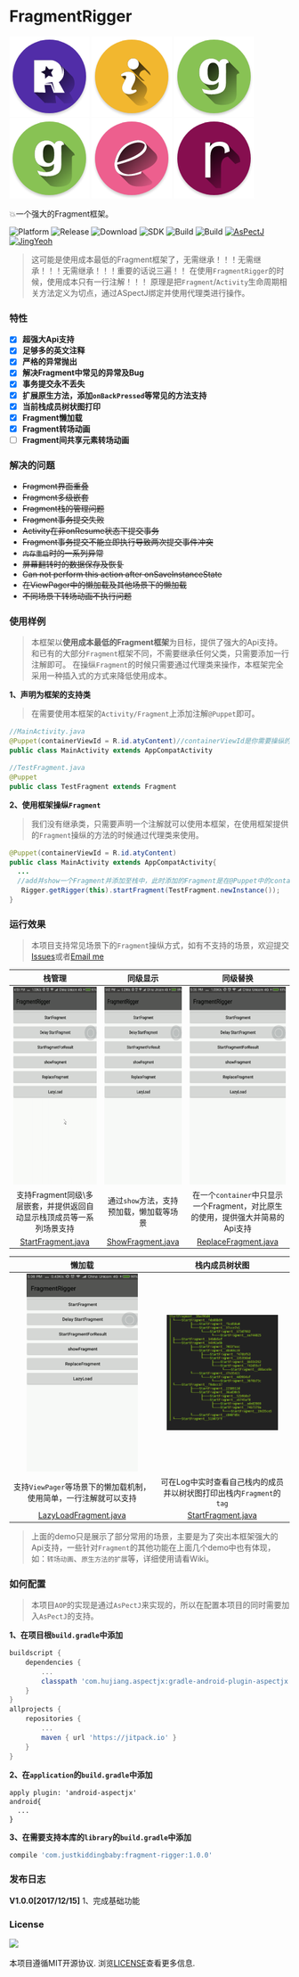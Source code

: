 # FragmentRigger
![R](/images/R.png)
![i](/images/i.png)
![g](/images/g.png)
![g](/images/g.png)
![e](/images/e.png)
![r](/images/r.png)

:boom:一个强大的Fragment框架。

![Platform](https://img.shields.io/badge/platform-Androd-green.svg)
![Release](https://img.shields.io/badge/release-1.0.0-brightgreen.svg)
![Download](https://api.bintray.com/packages/jkb/maven/fragment-rigger/images/download.svg)
![SDK](https://img.shields.io/badge/SDK-12%2B-green.svg)
![Build](https://img.shields.io/badge/build-passing-brightgreen.svg)
![Build](https://img.shields.io/badge/Powered%20by-AsPectJ-blue.svg)
[![AsPectJ](https://img.shields.io/badge/license-MIT-yellowgreen.svg)](https://github.com/HujiangTechnology/gradle_plugin_android_aspectjx)
[![JingYeoh](https://img.shields.io/badge/author-JustKiddingBaby-red.svg)](http://blog.justkiddingbaby.com/)

>这可能是使用成本最低的Fragment框架了，无需继承！！！无需继承！！！无需继承！！！重要的话说三遍！！
在使用`FragmentRigger`的时候，使用成本只有一行注解！！！
原理是把`Fragment`/`Activity`生命周期相关方法定义为切点，通过ASpectJ绑定并使用代理类进行操作。

### 特性
- [x] **超强大Api支持**
- [x] **足够多的英文注释**
- [x] **严格的异常抛出**
- [x] **解决Fragment中常见的异常及Bug**
- [x] **事务提交永不丢失**
- [x] **扩展原生方法，添加`onBackPressed`等常见的方法支持**
- [x] **当前栈成员树状图打印**
- [x] **Fragment懒加载**
- [x] **Fragment转场动画**
- [ ] **Fragment间共享元素转场动画**

### 解决的问题
* ~~Fragment界面重叠~~
* ~~Fragment多级嵌套~~
* ~~Fragment栈的管理问题~~
* ~~Fragment事务提交失败~~
* ~~Activity在非onResume状态下提交事务~~
* ~~Fragment事务提交不能立即执行导致两次提交事件冲突~~
* ~~`内存重启`时的一系列异常~~
* ~~屏幕翻转时的数据保存及恢复~~
* ~~Can not perform this action after onSaveInstanceState~~
* ~~在ViewPager中的懒加载及其他场景下的懒加载~~
* ~~不同场景下转场动画不执行问题~~

### 使用样例
>本框架以**使用成本最低的Fragment框架**为目标，提供了强大的Api支持。
和已有的大部分`Fragment`框架不同，不需要继承任何父类，只需要添加一行注解即可。
在操纵`Fragment`的时候只需要通过代理类来操作，本框架完全采用一种插入式的方式来降低使用成本。

**1、声明为框架的支持类**
>在需要使用本框架的`Activity/Fragment`上添加注解`@Puppet`即可。

```java
//MainActivity.java
@Puppet(containerViewId = R.id.atyContent)//containerViewId是你需要操纵的Fragment在add时候的container view
public class MainActivity extends AppCompatActivity
```
```java
//TestFragment.java
@Puppet
public class TestFragment extends Fragment
```

**2、使用框架操纵`Fragment`**
>我们没有继承类，只需要声明一个注解就可以使用本框架，在使用框架提供的`Fragment`操纵的方法的时候通过代理类来使用。

```java
@Puppet(containerViewId = R.id.atyContent)
public class MainActivity extends AppCompatActivity{
  ...
  //add并show一个Fragment并添加至栈中，此时添加的Fragment是在@Puppet中的containerViewId中的
   Rigger.getRigger(this).startFragment(TestFragment.newInstance());
}
```

### 运行效果
>本项目支持常见场景下的`Fragment`操纵方式，如有不支持的场景，欢迎提交[Issues](https://github.com/JustKiddingBaby/FragmentRigger/issues)或者[Email me ](mailto:yangjing9611@foxmail.com)

|栈管理|同级显示|同级替换|
|:---:|:-----:|:-----:|
|<img src="/images/start.gif" width = "200" height = "355" alt="start"/>|<img src="/images/show.gif" width = "200" height = "355" alt="start"/>|<img src="/images/replace.gif" width = "200" height = "355" alt="start"/>|
|支持Fragment同级\多层嵌套，并提供返回自动显示栈顶成员等一系列场景支持|通过`show`方法，支持预加载，懒加载等场景|在一个`container`中只显示一个Fragment，对比原生的使用，提供强大并简易的Api支持|
|[StartFragment.java](/app/src/main/java/com/yj/app/test/start/StartFragment.java)|[ShowFragment.java](/app/src/main/java/com/yj/app/test/show/ShowFragment.java)|[ReplaceFragment.java](/app/src/main/java/com/yj/app/test/replace/ReplaceFragment.java)|

|懒加载|栈内成员树状图|
|:---:|:----------:|
|<img src="/images/lazyload.gif" width = "200" height = "355" alt="start"/>|<img src="/images/tree.png" width = "200" alt="start"/>|
|支持`ViewPager`等场景下的懒加载机制，使用简单，一行注解就可以支持|可在Log中实时查看自己栈内的成员并以树状图打印出栈内`Fragment`的`tag`|
|[LazyLoadFragment.java](/app/src/main/java/com/yj/app/test/lazyload/LazyLoadFragment.java)|[StartFragment.java](/app/src/main/java/com/yj/app/test/start/StartFragment.java)|

>上面的demo只是展示了部分常用的场景，主要是为了突出本框架强大的Api支持，一些针对`Fragment`的其他功能在上面几个demo中也有体现，
如：`转场动画`、`原生方法的扩展`等，详细使用请看Wiki。

### 如何配置
>本项目`AOP`的实现是通过`AsPectJ`来实现的，所以在配置本项目的同时需要加入`AsPectJ`的支持。

**1、在项目根`build.gradle`中添加**
```gradle
buildscript {
    dependencies {
        ...
        classpath 'com.hujiang.aspectjx:gradle-android-plugin-aspectjx:1.0.10'
    }
}
allprojects {
    repositories {
        ...
        maven { url 'https://jitpack.io' }
    }
}
```
**2、在`application`的`build.gradle`中添加**
```gralde
apply plugin: 'android-aspectjx'
android{
  ...
}
```
**3、在需要支持本库的`library`的`build.gradle`中添加**
```gradle
compile 'com.justkiddingbaby:fragment-rigger:1.0.0'
```

### 发布日志
**V1.0.0[2017/12/15]**
1、完成基础功能

### License
![](https://upload.wikimedia.org/wikipedia/commons/thumb/f/f8/License_icon-mit-88x31-2.svg/128px-License_icon-mit-88x31-2.svg.png)

本项目遵循MIT开源协议. 浏览[LICENSE](https://opensource.org/licenses/MIT)查看更多信息.